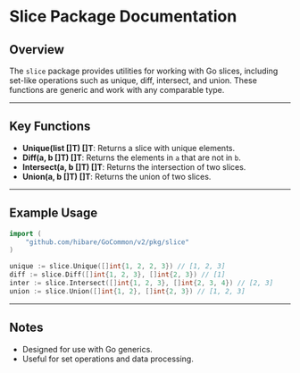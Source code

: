 # Slice Package Documentation

## Overview

The `slice` package provides utilities for working with Go slices, including set-like operations such as unique, diff, intersect, and union. These functions are generic and work with any comparable type.

---

## Key Functions

- **Unique(list []T) []T**: Returns a slice with unique elements.
- **Diff(a, b []T) []T**: Returns the elements in `a` that are not in `b`.
- **Intersect(a, b []T) []T**: Returns the intersection of two slices.
- **Union(a, b []T) []T**: Returns the union of two slices.

---

## Example Usage

```go
import (
    "github.com/hibare/GoCommon/v2/pkg/slice"
)

unique := slice.Unique([]int{1, 2, 2, 3}) // [1, 2, 3]
diff := slice.Diff([]int{1, 2, 3}, []int{2, 3}) // [1]
inter := slice.Intersect([]int{1, 2, 3}, []int{2, 3, 4}) // [2, 3]
union := slice.Union([]int{1, 2}, []int{2, 3}) // [1, 2, 3]
```

---

## Notes

- Designed for use with Go generics.
- Useful for set operations and data processing.
